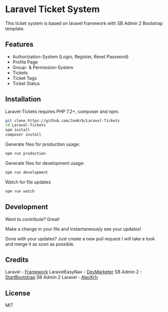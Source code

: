 # Laravel Ticket System
This ticket system is based on laravel framework with SB Admin 2 Bootstrap template.

## Features

- Authorization-System (Login, Register, Reset Password)
- Profile Page
- Group- & Permission-System
- Tickets
- Ticket Tags
- Ticket Status 

## Installation

Laravel-Tickets requires PHP 7.2+, composer and npm.

```sh
git clone https://github.com/JanKrb/Laravel-Tickets
cd Laravel-Tickets
npm install
composer install
```

Generate files for production usage:
```sh
npm run production
```

Generate files for development usage:
```sh
npm run development
```

Watch for file updates
```sh
npm run watch
```

## Development

Want to contribute? Great!

Make a change in your file and instantaneously see your updates!

Done with your updates? Just create a new pull request I will take a took and merge it as soon as possible.

## Credits
Laravel - [Framework](https://laravel.com/)
LaravelEasyNav - [DevMarketer](https://github.com/DevMarketer/LaravelEasyNav)
SB Admin 2 - [StartBootstrap](https://github.com/startbootstrap/startbootstrap-sb-admin-2)
SB Admin 2 Laravel - [AlecKrh](https://github.com/aleckrh/laravel-sb-admin-2)
## License

MIT
